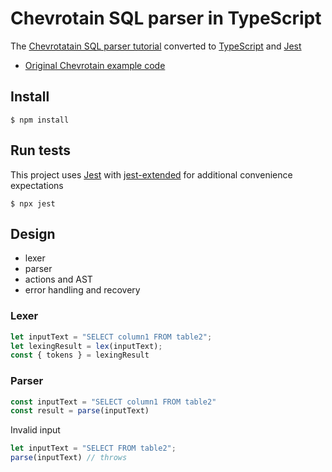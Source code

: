# Chevrotain SQL parser in TypeScript

The [Chevrotatain SQL parser tutorial](https://sap.github.io/chevrotain/docs/tutorial) converted to [TypeScript](https://www.typescriptlang.org/) and [Jest](jestjs.io)

- [Original Chevrotain example code](https://github.com/SAP/chevrotain/tree/master/examples/tutorial)

## Install

`$ npm install`

## Run tests

This project uses [Jest](jestjs.io) with [jest-extended](https://github.com/jest-community/jest-extended) for additional convenience expectations

`$ npx jest`

## Design

- lexer
- parser
- actions and AST
- error handling and recovery

### Lexer

```ts
let inputText = "SELECT column1 FROM table2";
let lexingResult = lex(inputText);
const { tokens } = lexingResult
```

### Parser

```ts
const inputText = "SELECT column1 FROM table2"
const result = parse(inputText)
```

Invalid input

```ts
let inputText = "SELECT FROM table2";
parse(inputText) // throws
```
